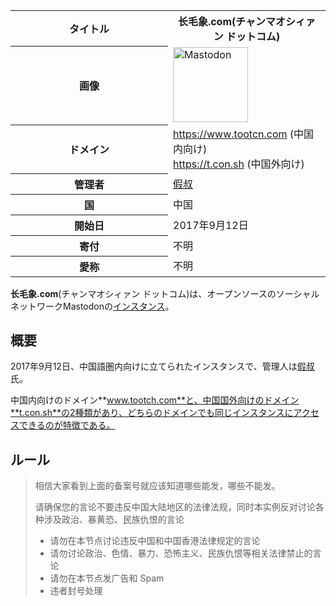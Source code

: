<div>

<table>
<colgroup>
<col style="width: 50%" />
<col style="width: 50%" />
</colgroup>
<tbody>
<tr class="header">
<th>タイトル</th>
<th><strong>长毛象.com</strong>(チャンマオシィァン ドットコム)</th>
</tr>

<tr class="odd">
<th>画像</th>
<td><a href="/%E3%83%95%E3%82%A1%E3%82%A4%E3%83%AB:Mastodon_logo.png" title="Mastodon"><img src="/images/thumb/0/00/Mastodon_logo.png/120px-Mastodon_logo.png" srcset="/images/thumb/0/00/Mastodon_logo.png/180px-Mastodon_logo.png 1.5x, /images/0/00/Mastodon_logo.png 2x" width="120" height="120" alt="Mastodon" /></a></td>
</tr>
<tr class="even">
<th scope="row">ドメイン</th>
<td><a href="https://www.tootcn.com" rel="nofollow">https://www.tootcn.com</a> (中国内向け)<br />
<a href="https://t.con.sh" rel="nofollow">https://t.con.sh</a> (中国外向け)</td>
</tr>
<tr class="odd">
<th scope="row">管理者</th>
<td><a href="https://www.tootcn.com/@a" rel="nofollow">假叔</a></td>
</tr>
<tr class="even">
<th scope="row">国</th>
<td>中国</td>
</tr>
<tr class="odd">
<th scope="row">開始日</th>
<td>2017年9月12日</td>
</tr>
<tr class="even">
<th scope="row">寄付</th>
<td>不明</td>
</tr>
<tr class="odd">
<th scope="row">愛称</th>
<td>不明</td>
</tr>
</tbody>
</table>

**长毛象.com**(チャンマオシィァン ドットコム)は、オープンソースのソーシャルネットワークMastodonの[インスタンス](/%E3%82%A4%E3%83%B3%E3%82%B9%E3%82%BF%E3%83%B3%E3%82%B9 "インスタンス")。

## 概要

2017年9月12日、中国語圏内向けに立てられたインスタンスで、管理人は<a href="https://www.tootcn.com/@a" rel="nofollow">假叔</a>氏。

中国内向けのドメイン**www.tootch.com**と、中国国外向けのドメイン**t.con.sh**の2種類があり、どちらのドメインでも同じインスタンスにアクセスできるのが特徴である。

## ルール

> 相信大家看到上面的备案号就应该知道哪些能发，哪些不能发。
>
> 请确保您的言论不要违反中国大陆地区的法律法规，同时本实例反对讨论各种涉及政治、暴黄恐、民族仇恨的言论
>
> -   请勿在本节点讨论违反中国和中国香港法律规定的言论
> -   请勿讨论政治、色情、暴力、恐怖主义、民族仇恨等相关法律禁止的言论
> -   请勿在本节点发广告和 Spam
> -   违者封号处理

</div>
